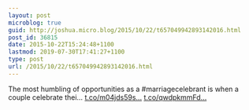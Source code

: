 ```yaml
---
layout: post
microblog: true
guid: http://joshua.micro.blog/2015/10/22/t657049942893142016.html
post_id: 36815
date: 2015-10-22T15:24:48+1100
lastmod: 2019-07-30T17:41:27+1100
type: post
url: /2015/10/22/t657049942893142016.html
---
```

The most humbling of opportunities as a #marriagecelebrant is when a couple celebrate thei… [t.co/m04jds59s...](https://t.co/m04jds59st) [t.co/qwdpkmmFd...](https://t.co/qwdpkmmFdp)
